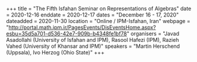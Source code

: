 +++
title = "The Fifth Isfahan Seminar on Representations of Algebras"
date = 2020-12-16
enddate = 2020-12-17
dates = "December 16 - 17, 2020"
dateadded = 2020-11-30
location = "Online / IPM-Isfahan, Iran"
webpage = "http://portal.math.ipm.ir/PagesEvents/DisEventsHome.aspx?esbu=35d5a701-d536-42e7-909b-b4348fe1bf78"
organisers = "Javad Asadollahi (University of Isfahan and IPM), Rasool Hafezi (IPM), Razieh Vahed (University of Khansar and IPM)"
speakers = "Martin Herschend (Uppsala), Ivo Herzog (Ohio State)"
+++
